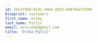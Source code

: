 ```yaml
---
id: 26e1f9b9-8191-4464-8203-8d87b4e7459d
blueprint: customers
first_name: Urška
last_name: Palčič
email: ovnicekm@gmail.com
title: 'Urška Palčič'
---
```

